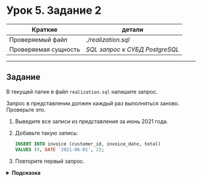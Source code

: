 # Урок 5. Задание 2

| Краткие | детали |
| --- | --- |
| Проверяемый файл     | *./realization.sql*            |
| Проверяемая сущность | *SQL запрос к СУБД PostgreSQL* |

- - -

## Задание

В текущей папке в файл `realization.sql` напишите запрос.

Запрос в представлении должен каждый раз выполняться заново. Проверьте это.

1. Выведите все записи из представления за июнь 2021 года.
2. Добавьте такую запись:

    ```sql
    INSERT INTO invoice (customer_id, invoice_date, total)
    VALUES (9, DATE '2021-06-01', 2);
    ```

3. Повторите первый запрос.

<details>
<summary><b>Подсказка</b></summary>
К представлению можно обращаться так же, как к обычной таблице.
</details>
